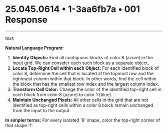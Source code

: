 # 25.045.0614 • 1-3aa6fb7a • 001 Response

---

*text:*

**Natural Language Program:**

1. **Identify Objects:** Find all contiguous blocks of color 8 (azure) in the input grid. We can consider each such block as a separate object.
2. **Locate Top-Right Cell within each Object:** For each identified block of color 8, determine the cell that is located at the topmost row and the rightmost column within that block. In other words, find the cell within the block that has the smallest row index and the largest column index.
3. **Transform Cell Color:** Change the color of the identified top-right cell in each block from color 8 (azure) to color 1 (blue).
4. **Maintain Unchanged Pixels:** All other cells in the grid that are not identified as top-right cells within a color 8 block remain unchanged from the input to the output.

**In simpler terms:** For every isolated '8' shape, color the top-right corner of that shape '1'.
